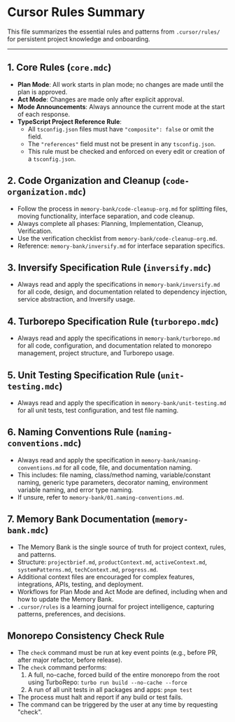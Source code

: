 # Cursor Rules Summary

This file summarizes the essential rules and patterns from `.cursor/rules/` for persistent project knowledge and onboarding.

---

## 1. Core Rules (`core.mdc`)

- **Plan Mode**: All work starts in plan mode; no changes are made until the plan is approved.
- **Act Mode**: Changes are made only after explicit approval.
- **Mode Announcements**: Always announce the current mode at the start of each response.
- **TypeScript Project Reference Rule**:
  - All `tsconfig.json` files must have `"composite": false` or omit the field.
  - The `"references"` field must not be present in any `tsconfig.json`.
  - This rule must be checked and enforced on every edit or creation of a `tsconfig.json`.

## 2. Code Organization and Cleanup (`code-organization.mdc`)

- Follow the process in `memory-bank/code-cleanup-org.md` for splitting files, moving functionality, interface separation, and code cleanup.
- Always complete all phases: Planning, Implementation, Cleanup, Verification.
- Use the verification checklist from `memory-bank/code-cleanup-org.md`.
- Reference: `memory-bank/inversify.md` for interface separation specifics.

## 3. Inversify Specification Rule (`inversify.mdc`)

- Always read and apply the specifications in `memory-bank/inversify.md` for all code, design, and documentation related to dependency injection, service abstraction, and Inversify usage.

## 4. Turborepo Specification Rule (`turborepo.mdc`)

- Always read and apply the specifications in `memory-bank/turborepo.md` for all code, configuration, and documentation related to monorepo management, project structure, and Turborepo usage.

## 5. Unit Testing Specification Rule (`unit-testing.mdc`)

- Always read and apply the specification in `memory-bank/unit-testing.md` for all unit tests, test configuration, and test file naming.

## 6. Naming Conventions Rule (`naming-conventions.mdc`)

- Always read and apply the specification in `memory-bank/naming-conventions.md` for all code, file, and documentation naming.
- This includes: file naming, class/method naming, variable/constant naming, generic type parameters, decorator naming, environment variable naming, and error type naming.
- If unsure, refer to `memory-bank/01.naming-conventions.md`.

## 7. Memory Bank Documentation (`memory-bank.mdc`)

- The Memory Bank is the single source of truth for project context, rules, and patterns.
- Structure: `projectbrief.md`, `productContext.md`, `activeContext.md`, `systemPatterns.md`, `techContext.md`, `progress.md`.
- Additional context files are encouraged for complex features, integrations, APIs, testing, and deployment.
- Workflows for Plan Mode and Act Mode are defined, including when and how to update the Memory Bank.
- `.cursor/rules` is a learning journal for project intelligence, capturing patterns, preferences, and decisions.

## Monorepo Consistency Check Rule

- The `check` command must be run at key event points (e.g., before PR, after major refactor, before release).
- The `check` command performs:
  1. A full, no-cache, forced build of the entire monorepo from the root using TurboRepo:
     `turbo run build --no-cache --force`
  2. A run of all unit tests in all packages and apps:
     `pnpm test`
- The process must halt and report if any build or test fails.
- The command can be triggered by the user at any time by requesting "check".
